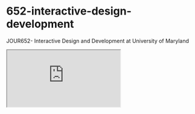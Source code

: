 # 652-interactive-design-development
JOUR652- Interactive Design and Development at University of Maryland

<iframe src="https://docs.google.com/document/d/e/2PACX-1vR1dz3jPPpwrG0XHMWwYcYgo_MkD1bPaPZhvzwefoq2W5Ohv5MX2K3tJVzgJqr2-sFF_GXqU_uyrHlq/pub?embedded=true"></iframe>
